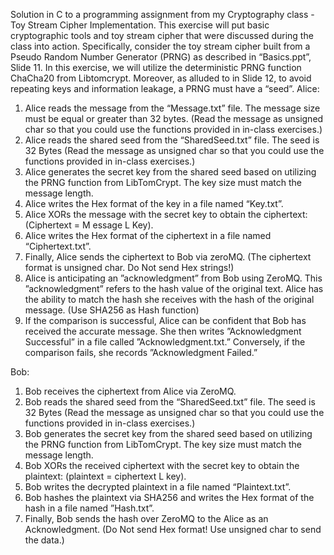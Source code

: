 Solution in C to a programming assignment from my Cryptography class - Toy Stream Cipher Implementation.
This exercise will put basic cryptographic tools and toy stream cipher that were discussed during the class into action. Specifically, consider the toy stream cipher built from a Pseudo Random Number Generator 
(PRNG) as described in “Basics.ppt”, Slide 11. In this exercise, we will utilize the deterministic PRNG function ChaCha20 from Libtomcrypt. Moreover, as alluded to in Slide 12, to avoid repeating keys and 
information leakage, a PRNG must have a “seed”.
Alice:
1. Alice reads the message from the “Message.txt” file. The message size must be equal or greater than 32 bytes. (Read the message as unsigned char so that you could use the functions provided in in-class
exercises.)
3. Alice reads the shared seed from the “SharedSeed.txt” file. The seed is 32 Bytes (Read the message as unsigned char so that you could use the functions provided in in-class exercises.)
4. Alice generates the secret key from the shared seed based on utilizing the PRNG function from LibTomCrypt. The key size must match the message length.
5. Alice writes the Hex format of the key in a file named “Key.txt”.
6. Alice XORs the message with the secret key to obtain the ciphertext: (Ciphertext = M essage L Key).
7. Alice writes the Hex format of the ciphertext in a file named “Ciphertext.txt”.
8. Finally, Alice sends the ciphertext to Bob via zeroMQ. (The ciphertext format is unsigned char. Do Not send Hex strings!)
9. Alice is anticipating an ”acknowledgment” from Bob using ZeroMQ. This ”acknowledgment” refers to the hash value of the original text. Alice has the ability to match the hash she receives with the hash of the
original message. (Use SHA256 as Hash function)
11. If the comparison is successful, Alice can be confident that Bob has received the accurate message. She then writes ”Acknowledgment Successful” in a file called ”Acknowledgment.txt.” Conversely, if the
comparison fails, she records ”Acknowledgment Failed.”

Bob:
1. Bob receives the ciphertext from Alice via ZeroMQ.
2. Bob reads the shared seed from the “SharedSeed.txt” file. The seed is 32 Bytes (Read the message as unsigned char so that you could use the functions provided in in-class exercises.)
3. Bob generates the secret key from the shared seed based on utilizing the PRNG function from LibTomCrypt. The key size must match the message length.
4. Bob XORs the received ciphertext with the secret key to obtain the plaintext: (plaintext = ciphertext L key).
5. Bob writes the decrypted plaintext in a file named “Plaintext.txt”.
6. Bob hashes the plaintext via SHA256 and writes the Hex format of the hash in a file named ”Hash.txt”.
7. Finally, Bob sends the hash over ZeroMQ to the Alice as an Acknowledgment. (Do Not send Hex format! Use unsigned char to send the data.)
